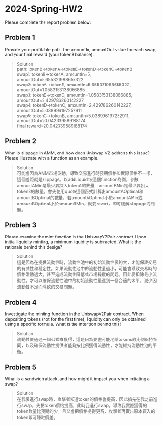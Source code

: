 # 2024-Spring-HW2

Please complete the report problem below:

## Problem 1
Provide your profitable path, the amountIn, amountOut value for each swap, and your final reward (your tokenB balance).

> Solution  
path: tokenB->tokenA->tokenE->tokenD->tokenC->tokenB  
swap1: tokenB->tokenA, amountIn=5, amountOut=5.655321988655322  
swap2: tokenA->tokenE, amountIn=5.655321988655322, amountOut=1.0583153138066885  
swap3: tokenE->tokenD, amountIn=1.0583153138066885, amountOut=2.429786260142227  
swap4: tokenD->tokenC, amountIn=2.429786260142227, amountOut=5.038996197252911  
swap5: tokenC->tokenB, amountIn=5.038996197252911, amountOut=20.042339589188174  
final reward=20.042339589188174

## Problem 2
What is slippage in AMM, and how does Uniswap V2 address this issue? Please illustrate with a function as an example.

> Solution  
可能會因為AMM市場波動，導致交易進行時預期價格和實際價格不一樣，這個差距就是slippage。以addLiquidity這個function為例，參數amountAMin是最少要投入tokenA的數量、amountBMin是最少要投入tokenB的數量。會先使用quote這個函式計算出amountAOptimal和amountBOptimal的數量，若amountAOptimal小於amountAMin或amountBOptimal小於amountBMin，就要revert，即可緩解slippage的問題。


## Problem 3
Please examine the mint function in the UniswapV2Pair contract. Upon initial liquidity minting, a minimum liquidity is subtracted. What is the rationale behind this design?

> Solution  
這是因為在提供流動性時，流動性池中的初始流動性要夠大，才能保證交易的有效性和穩定性。如果流動性池中的流動性量過小，可能會導致交易時的價格滑動過大，甚至造成流動性降低或市場操縱的問題。因此要扣除最小流動性，才可以確保流動性池中的初始流動性量達到一個合適的水平，減少因流動性不足而導致的交易問題。

## Problem 4
Investigate the minting function in the UniswapV2Pair contract. When depositing tokens (not for the first time), liquidity can only be obtained using a specific formula. What is the intention behind this?

> Solution  
流動性要通過一個公式來獲得，這是因為要盡可能地讓tokens的比例保持相同，以及確保流動性提供者能夠按比例獲得流動性，才能維持流動性池的平衡。

## Problem 5
What is a sandwich attack, and how might it impact you when initiating a swap?

> Solution  
在我要進行swap時，攻擊者知道token的價格會提高，因此搶先在我之前進行swap，先把token價格提高，此時我進行swap，導致我實際獲得的token數量比預期的少，且又會把價格提得更高，攻擊者再賣出原本買入的token即可賺取價差。

